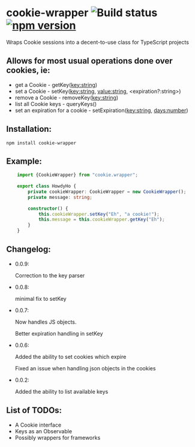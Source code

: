 # cookie-wrapper ![Build status](https://travis-ci.org/Booyanach/cookie-wrapper.svg) [![npm version](https://badge.fury.io/js/cookie-wrapper.svg)](https://badge.fury.io/js/cookie-wrapper)
Wraps Cookie sessions into a decent-to-use class for TypeScript projects
## Allows for most usual operations done over cookies, ie:
 *  get a Cookie - getKey(<key:string>)
 *  set a Cookie - setKey(<key:string>, <value:string>, <expiration?:string>)
 *  remove a Cookie - removeKey(<key:string>)
 *  list all Cookie keys - queryKeys()
 *  set an expiration for a cookie - setExpiration(<key:string>, <days:number>)

## Installation:
`npm install cookie-wrapper`

## Example:

```TypeScript
    import {CookieWrapper} from "cookie.wrapper";
    
    export class HowdyHo {
        private cookieWrapper: CookieWrapper = new CookieWrapper();
        private message: string;
        
        constructor() {
            this.cookieWrapper.setKey("Eh", "a cookie!");
            this.message = this.cookieWrapper.getKey("Eh");
        }
    }
```

## Changelog:
 * 0.0.9:

    Correction to the key parser
 * 0.0.8:

    minimal fix to setKey
 * 0.0.7:

    Now handles JS objects.

    Better expiration handling in setKey
 * 0.0.6:

    Added the ability to set cookies which expire

    Fixed an issue when handling json objects in the cookies
 * 0.0.2:

    Added the ability to list available keys

## List of TODOs:
 *  A Cookie interface
 *  Keys as an Observable
 *  Possibly wrappers for frameworks
